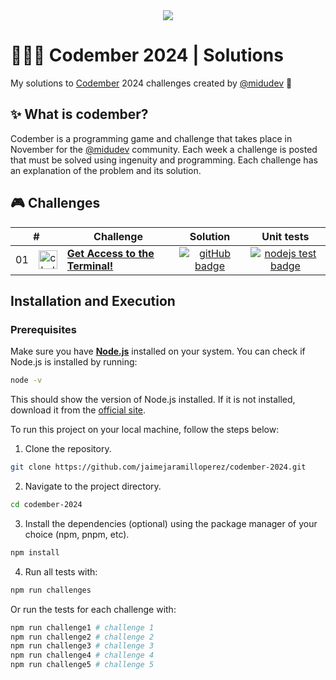<div align="center">
  <a href="https://codember.dev">
    <img src="https://github.com/user-attachments/assets/0ee27fc7-b7d7-4748-a599-353ed760dca4" />
  </a>
</div>

# 👨🏻‍💻 Codember 2024 | Solutions

My solutions to [Codember](https://codember.dev) 2024 challenges created by [@midudev](https://github.com/midudev) 👾

## ✨ What is codember?

Codember is a programming game and challenge that takes place in November for the [@midudev](https://github.com/midudev) community. Each week a challenge is posted that must be solved using ingenuity and programming. Each challenge has an explanation of the problem and its solution.

## 🎮 Challenges

<table>
  <thead>
    <tr>
      <th align="center" colspan="2">#</th>
      <th align="center">Challenge</th>
      <th align="center">Solution</th>
      <th align="center">Unit tests</th>
    </td>
  </thead>
  <tbody>
    <tr>
      <td align="center">01</td>
      <td align="center">
        <img src="https://github.com/user-attachments/assets/a4ac71b3-b8b2-4335-9b38-512c36e1e30a" alt="challenge #01" width="30" height="30" />
      </td>
      <td>
        <a href="/src/challenge-01/README.md"><strong>Get Access to the Terminal!</strong></a>
      </td>
      <td align="center">
        <a href="/src/challenge-01/index.js">
          <img src="https://img.shields.io/badge/Code-181717?logo=github&logoColor=fff&style=flat-square" alt="gitHub badge" />
        </a>
      </td>
      <td align="center">
        <a href="/src/challenge-01/index.test.js">
          <img src="https://img.shields.io/badge/Tests-181717?logo=nodedotjs&logoColor=fff&color=000" alt="nodejs test badge" />
        </a>
      </td>
    </tr>
  </tbody>
</table>

## Installation and Execution

### Prerequisites

Make sure you have [**Node.js**](https://nodejs.org/) installed on your system. You can check if Node.js is installed by running:

```bash
node -v
```

This should show the version of Node.js installed. If it is not installed, download it from the [official site](https://nodejs.org/).

To run this project on your local machine, follow the steps below:

1. Clone the repository.

```bash
git clone https://github.com/jaimejaramilloperez/codember-2024.git
```

2. Navigate to the project directory.

```bash
cd codember-2024
```

3. Install the dependencies (optional) using the package manager of your choice (npm, pnpm, etc).

```bash
npm install
```

4. Run all tests with:

```bash
npm run challenges
```

Or run the tests for each challenge with:

```bash
npm run challenge1 # challenge 1
npm run challenge2 # challenge 2
npm run challenge3 # challenge 3
npm run challenge4 # challenge 4
npm run challenge5 # challenge 5
```
